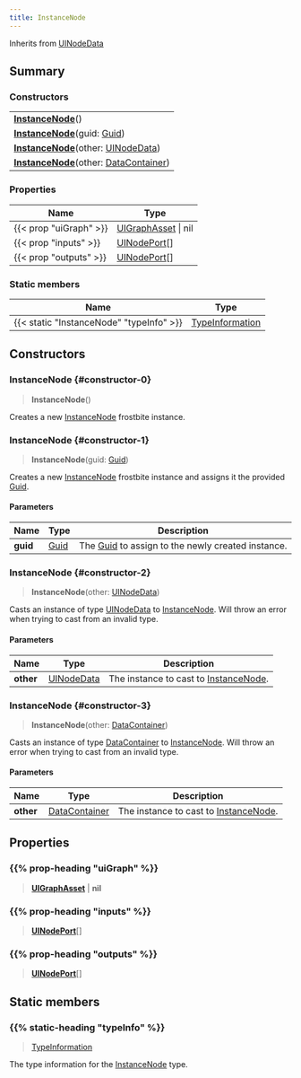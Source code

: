```yaml
---
title: InstanceNode
---
```


Inherits from 
[UINodeData](/vext/ref/fb/uinodedata)

## Summary
### Constructors
| |
| ----------- |
| **[InstanceNode](#constructor-0)**() |
| **[InstanceNode](#constructor-1)**(guid: [Guid](/vext/ref/shared/class/guid)) |
| **[InstanceNode](#constructor-2)**(other: [UINodeData](/vext/ref/fb/uinodedata)) |
| **[InstanceNode](#constructor-3)**(other: [DataContainer](/vext/ref/shared/class/datacontainer)) |

### Properties
| Name | Type |
| ---- | ---- |
| {{< prop "uiGraph" >}} | [UIGraphAsset](/vext/ref/fb/uigraphasset) \| nil |
| {{< prop "inputs" >}} | [UINodePort](/vext/ref/fb/uinodeport)[] |
| {{< prop "outputs" >}} | [UINodePort](/vext/ref/fb/uinodeport)[] |

### Static members
| Name | Type |
| ---- | ---- |
| {{< static "InstanceNode" "typeInfo" >}} | [TypeInformation](/vext/ref/shared/class/typeinformation) |

## Constructors
### InstanceNode {#constructor-0}
> **InstanceNode**()

Creates a new [InstanceNode](/vext/ref/fb/instancenode) frostbite instance.

### InstanceNode {#constructor-1}
> **InstanceNode**(guid: [Guid](/vext/ref/shared/class/guid))

Creates a new [InstanceNode](/vext/ref/fb/instancenode) frostbite instance and assigns it the provided [Guid](/vext/ref/shared/class/guid).

#### Parameters
| Name | Type | Description |
| ---- | ---- | ----------- |
| **guid** | [Guid](/vext/ref/shared/class/guid) | The [Guid](/vext/ref/shared/class/guid) to assign to the newly created instance. |

### InstanceNode {#constructor-2}
> **InstanceNode**(other: [UINodeData](/vext/ref/fb/uinodedata))

Casts an instance of type [UINodeData](/vext/ref/fb/uinodedata) to [InstanceNode](/vext/ref/fb/instancenode). Will throw an error when trying to cast from an invalid type.

#### Parameters
| Name | Type | Description |
| ---- | ---- | ----------- |
| **other** | [UINodeData](/vext/ref/fb/uinodedata) | The instance to cast to [InstanceNode](/vext/ref/fb/instancenode). |

### InstanceNode {#constructor-3}
> **InstanceNode**(other: [DataContainer](/vext/ref/shared/class/datacontainer))

Casts an instance of type [DataContainer](/vext/ref/shared/class/datacontainer) to [InstanceNode](/vext/ref/fb/instancenode). Will throw an error when trying to cast from an invalid type.

#### Parameters
| Name | Type | Description |
| ---- | ---- | ----------- |
| **other** | [DataContainer](/vext/ref/shared/class/datacontainer) | The instance to cast to [InstanceNode](/vext/ref/fb/instancenode). |

## Properties
### {{% prop-heading "uiGraph" %}}
> **[UIGraphAsset](/vext/ref/fb/uigraphasset)** | **nil**

### {{% prop-heading "inputs" %}}
> **[UINodePort](/vext/ref/fb/uinodeport)**[]

### {{% prop-heading "outputs" %}}
> **[UINodePort](/vext/ref/fb/uinodeport)**[]

## Static members
### {{% static-heading "typeInfo" %}}
> [TypeInformation](/vext/ref/shared/class/typeinformation)

The type information for the [InstanceNode](/vext/ref/fb/instancenode) type.

